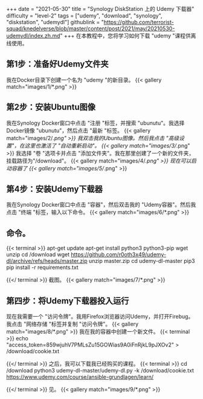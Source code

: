 +++
date = "2021-05-30"
title = "Synology DiskStation 上的 Udemy 下载器"
difficulty = "level-2"
tags = ["udemy", "download", "synology", "diskstation", "udemydl"]
githublink = "https://github.com/terrorist-squad/knedelverse/blob/master/content/post/2021/may/20210530-udemydl/index.zh.md"
+++
在本教程中，您将学习如何下载 "udemy "课程供离线使用。
## 第1步：准备好Udemy文件夹
我在Docker目录下创建一个名为 "udemy "的新目录。
{{< gallery match="images/1/*.png" >}}

## 第2步：安装Ubuntu图像
我在Synology Docker窗口中点击 "注册 "标签，并搜索 "ubunutu"。我选择Docker镜像 "ubunutu"，然后点击 "最新 "标签。
{{< gallery match="images/2/*.png" >}}
我双击我的Ubuntu图像。然后我点击 "高级设置"，在这里也激活了 "自动重新启动"。
{{< gallery match="images/3/*.png" >}}
我选择 "卷 "选项卡并点击 "添加文件夹"。我在那里创建了一个新的文件夹，挂载路径为"/download"。
{{< gallery match="images/4/*.png" >}}
现在可以启动容器了
{{< gallery match="images/5/*.png" >}}

## 第4步：安装Udemy下载器
我在Synology Docker窗口中点击 "容器"，然后双击我的 "Udemy容器"。然后我点击 "终端 "标签，输入以下命令。
{{< gallery match="images/6/*.png" >}}

## 命令。

{{< terminal >}}
apt-get update
apt-get install python3 python3-pip wget unzip
cd /download
wget https://github.com/r0oth3x49/udemy-dl/archive/refs/heads/master.zip
unzip master.zip
cd udemy-dl-master
pip3 pip install -r requirements.txt

{{</ terminal >}}
截图。
{{< gallery match="images/7/*.png" >}}

## 第四步：将Udemy下载器投入运行
现在我需要一个 "访问令牌"。我用Firefox浏览器访问Udemy，并打开Firebug。我点击 "网络存储 "标签并复制 "访问令牌"。
{{< gallery match="images/8/*.png" >}}
我在我的容器中创建一个新文件。
{{< terminal >}}
echo "access_token=859wjuhV7PMLsZu15GOWias9A0iFnRjkL9pJXOv2" > /download/cookie.txt

{{</ terminal >}}
之后，我可以下载我已经购买的课程。
{{< terminal >}}
cd /download
python3 udemy-dl-master/udemy-dl.py -k /download/cookie.txt https://www.udemy.com/course/ansible-grundlagen/learn/

{{</ terminal >}}
见。
{{< gallery match="images/9/*.png" >}}
